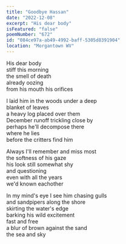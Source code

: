 ```yaml
---
title: "Goodbye Hassan"
date: "2022-12-08"
excerpt: "His dear body"
isFeatured: "false"
poemNumber: "672"
id: "084ce97a-ab49-4992-baff-5305d8391904"
location: "Morgantown WV"
---
```


His dear body  
stiff this morning  
the smell of death  
already oozing  
from his mouth his orifices

I laid him in the woods under a deep  
blanket of leaves  
a heavy log placed over them  
December runoff trickling close by  
perhaps he'll decompose there  
where he lies  
before the critters find him

Always I'll remember and miss most  
the softness of his gaze  
his look still somewhat shy  
and questioning  
even with all the years  
we'd known eachother

In my mind's eye I see him chasing gulls  
and sandpipers along the shore  
skirting the water's edge  
barking his wild excitement  
fast and free  
a blur of brown against the sand  
the sea and sky
